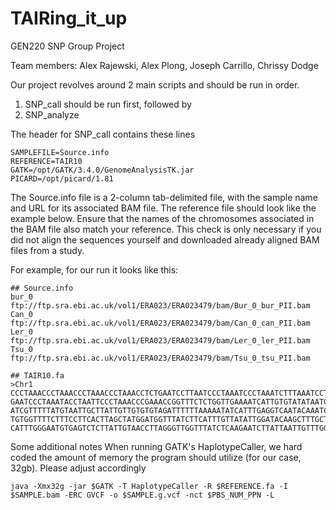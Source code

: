 # TAIRing_it_up
GEN220 SNP Group Project

Team members: Alex Rajewski, Alex Plong, Joseph Carrillo, Chrissy Dodge

Our project revolves around 2 main scripts and should be run in order.
  1. SNP_call should be run first, followed by
  2. SNP_analyze

The header for SNP_call contains these lines  
```
SAMPLEFILE=Source.info
REFERENCE=TAIR10
GATK=/opt/GATK/3.4.0/GenomeAnalysisTK.jar
PICARD=/opt/picard/1.81
```

The Source.info file is a 2-column tab-delimited file, with the sample name and URL for its associated BAM file.
The reference file should look like the example below. Ensure that the names of the chromosomes associated in the BAM file also match your reference. This check is only necessary if you did not align the sequences yourself and downloaded already aligned BAM files from a study.

For example, for our run it looks like this:
```
## Source.info
bur_0	ftp://ftp.sra.ebi.ac.uk/vol1/ERA023/ERA023479/bam/Bur_0_bur_PII.bam
Can_0	ftp://ftp.sra.ebi.ac.uk/vol1/ERA023/ERA023479/bam/Can_0_can_PII.bam
Ler_0	ftp://ftp.sra.ebi.ac.uk/vol1/ERA023/ERA023479/bam/Ler_0_ler_PII.bam
Tsu_0	ftp://ftp.sra.ebi.ac.uk/vol1/ERA023/ERA023479/bam/Tsu_0_tsu_PII.bam

## TAIR10.fa
>Chr1
CCCTAAACCCTAAACCCTAAACCCTAAACCTCTGAATCCTTAATCCCTAAATCCCTAAATCTTTAAATCCTACATCCAT
GAATCCCTAAATACCTAATTCCCTAAACCCGAAACCGGTTTCTCTGGTTGAAAATCATTGTGTATATAATGATAATTTT
ATCGTTTTTATGTAATTGCTTATTGTTGTGTGTAGATTTTTTAAAAATATCATTTGAGGTCAATACAAATCCTATTTCT
TGTGGTTTTCTTTCCTTCACTTAGCTATGGATGGTTTATCTTCATTTGTTATATTGGATACAAGCTTTGCTACGATCTA
CATTTGGGAATGTGAGTCTCTTATTGTAACCTTAGGGTTGGTTTATCTCAAGAATCTTATTAATTGTTTGGACTGTTTA
```
Some additional notes
When running GATK's HaplotypeCaller, we hard coded the amount of memory the program should utilize (for our case, 32gb). Please adjust accordingly
```
java -Xmx32g -jar $GATK -T HaplotypeCaller -R $REFERENCE.fa -I $SAMPLE.bam -ERC GVCF -o $SAMPLE.g.vcf -nct $PBS_NUM_PPN -L
```
